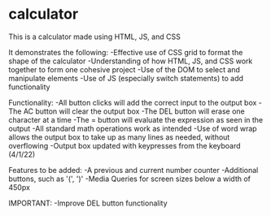 # calculator
This is a calculator made using HTML, JS, and CSS

It demonstrates the following:
-Effective use of CSS grid to format the shape of the calculator
-Understanding of how HTML, JS, and CSS work together to form one cohesive project
-Use of the DOM to select and manipulate elements
-Use of JS (especially switch statements) to add functionality

Functionality:
-All button clicks will add the correct input to the output box
-The AC button will clear the output box
-The DEL button will erase one character at a time
-The = button will evaluate the expression as seen in the output
-All standard math operations work as intended
-Use of word wrap allows the output box to take up as many lines as needed, without overflowing
-Output box updated with keypresses from the keyboard (4/1/22)

Features to be added:
-A previous and current number counter
-Additional buttons, such as '(', ')'
-Media Queries for screen sizes below a width of 450px

IMPORTANT:
-Improve DEL button functionality
